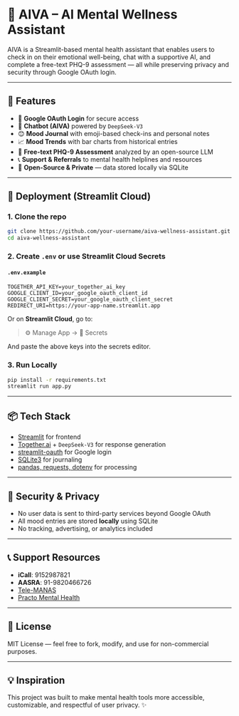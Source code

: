 # 🧠 AIVA – AI Mental Wellness Assistant

AIVA is a Streamlit-based mental health assistant that enables users to check in on their emotional well-being, chat with a supportive AI, and complete a free-text PHQ-9 assessment — all while preserving privacy and security through Google OAuth login.

---

## 🌟 Features

- 🔐 **Google OAuth Login** for secure access
- 💬 **Chatbot (AIVA)** powered by `DeepSeek-V3`
- 😊 **Mood Journal** with emoji-based check-ins and personal notes
- 📈 **Mood Trends** with bar charts from historical entries
- 📝 **Free-text PHQ-9 Assessment** analyzed by an open-source LLM
- 📞 **Support & Referrals** to mental health helplines and resources
- 🧠 **Open-Source & Private** — data stored locally via SQLite

---

## 🚀 Deployment (Streamlit Cloud)

### 1. Clone the repo

```bash
git clone https://github.com/your-username/aiva-wellness-assistant.git
cd aiva-wellness-assistant
```

### 2. Create `.env` or use Streamlit Cloud Secrets

#### `.env.example`

```env
TOGETHER_API_KEY=your_together_ai_key
GOOGLE_CLIENT_ID=your_google_oauth_client_id
GOOGLE_CLIENT_SECRET=your_google_oauth_client_secret
REDIRECT_URI=https://your-app-name.streamlit.app
```

Or on **Streamlit Cloud**, go to:
> ⚙️ Manage App → 🔐 Secrets

And paste the above keys into the secrets editor.

### 3. Run Locally

```bash
pip install -r requirements.txt
streamlit run app.py
```

---

## 📦 Tech Stack

- [Streamlit](https://streamlit.io/) for frontend
- [Together.ai](https://www.together.ai) + `DeepSeek-V3` for response generation
- [streamlit-oauth](https://github.com/streamlit/streamlit-oauth) for Google login
- [SQLite3](https://www.sqlite.org/) for journaling
- [pandas, requests, dotenv](https://pypi.org) for processing

---

## 🔐 Security & Privacy

- No user data is sent to third-party services beyond Google OAuth
- All mood entries are stored **locally** using SQLite
- No tracking, advertising, or analytics included

---

## 📞 Support Resources

- **iCall**: 9152987821
- **AASRA**: 91-9820466726
- [Tele-MANAS](https://telemanas.mohfw.gov.in/)
- [Practo Mental Health](https://www.practo.com/consult)

---

## 📃 License

MIT License — feel free to fork, modify, and use for non-commercial purposes.

---

## 💡 Inspiration

This project was built to make mental health tools more accessible, customizable, and respectful of user privacy. ✨
